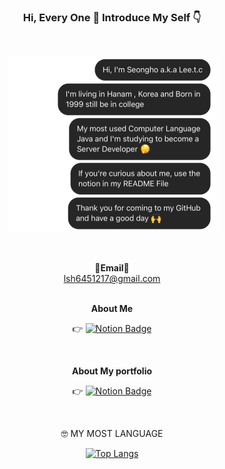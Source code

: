 <H3 align="center"> Hi, Every One 🤗 Introduce My Self 👇 </H3>
<br>
<div align="center">
    
![README_IMG](ReadMe.png)

<br>

<Strong>📧Email📧</Strong><br>lsh6451217@gmail.com<br>
</p>

<br>
<strong align="center"> About Me</strong> 
<br>
<div align="center">

👉 [![Notion Badge](https://img.shields.io/badge/-Notion-616161?style-square&logo=notion&logoColor=white&link=https://substantial-offer-24f.notion.site/1b8ee2c9fe234ce0a04b031d41802cbd)](https://substantial-offer-24f.notion.site/1b8ee2c9fe234ce0a04b031d41802cbd)
</div>
<br>

<strong align="center"> About My portfolio</strong> 
<br>
<div align="center"> 

👉    [![Notion Badge](https://img.shields.io/badge/-Notion-616161?style-square&logo=notion&logoColor=white&link=https://substantial-offer-24f.notion.site/4739abfcce0d4413950eca4844be4758?v=1dda523c50694c47b960e0cf02c38269)](https://substantial-offer-24f.notion.site/4739abfcce0d4413950eca4844be4758?v=1dda523c50694c47b960e0cf02c38269)
</div>

<br>

<p align="center">
    🤓 MY MOST LANGUAGE 
</p>
<div align="center" >
    
[![Top Langs](https://github-readme-stats.vercel.app/api/top-langs/?username=seonghoo1217&langs_count=10&layout=compact&theme=dark)](https://github.com/jogilsang/jogilsang)
</div>
